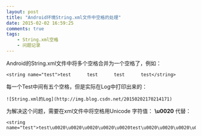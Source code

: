 ```yaml
---
layout: post
title: "Android环境String.xml文件中空格的处理"
date: 2015-02-02 16:59:25
comments: true
tags: 
	- String.xml空格
	- 问题记录
---
```


 Android的String.xml文件中将多个空格合并为一个空格了，例如：

	<string name="test">test      test      test      test</string>

每一个Test中间有五个空格，但是实际在Log中打印出来的：

	![String.xml的Log](http://img.blog.csdn.net/20150202170214171)

为解决这个问题，需要在xml文件中将空格用Unicode 字符值： **\u0020** 代替：

	<string name="test">test\u0020\u0020\u0020\u0020\u0020test\u0020\u0020\u0020\u0020\u0020test\u0020\u0020\u0020\u0020\u0020test</string>
